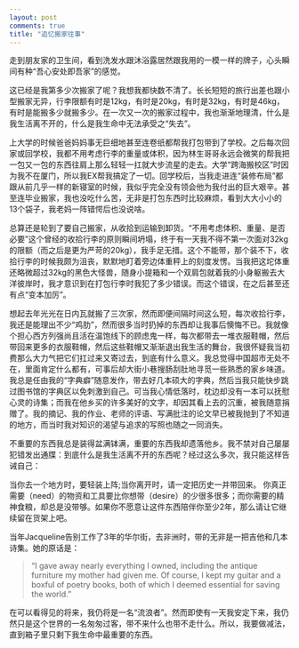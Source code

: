 ```yaml
---
layout: post
comments: true
title: "追忆搬家往事"
---
```


走到朋友家的卫生间，看到洗发水跟沐浴露居然跟我用的一模一样的牌子，心头瞬间有种“吾心安处即吾家”的感觉。

这已经是我第多少次搬家了呢？我想我都快数不清了。长长短短的旅行出差也跟小型搬家无异，行李限额有时是12kg，有时是20kg，有时是32kg，有时是46kg，有时是能搬多少就搬多少。在一次又一次的搬家过程中，我也渐渐地理清，什么是我生活离不开的，什么是我生命中无法承受之“失去”。

上大学的时候爸爸妈妈事无巨细地甚至连卷纸都帮我打包带到了学校。之后每次回家或回学校，我都不用考虑行李的重量或体积，因为林生哥哥永远会微笑的帮我把一包又一包的东西往肩上那么轻轻一扛就大步流星的走去。大学“跨海搬校区”时因为我不在厦门，所以我EX帮我搞定了一切。回学校后，当我走进连“装修布局”都跟从前几乎一样的新寝室的时候，我似乎完全没有领会他为我付出的巨大艰辛。甚至连毕业搬家，我也没吃什么苦，无非是打包东西时比较麻烦，看到大大小小的13个袋子，我老妈一阵错愕后也没说啥。

总算还是轮到了要自己搬家，从收拾到运输到卸货。“不用考虑体积、重量、是否必要”这个曾经的收拾行李的原则瞬间坍塌，终于有一天我不得不第一次面对32kg的限额（而之后是更为严苛的20kg），我手足无措。这个不能带，那个装不下，收拾行李的时候我颇为沮丧，默默地盯着旁边体重秤上的刻度发愣。当我把这坨体重还略微超过32kg的黑色大怪兽，随身小提箱和一个双肩包就着我的小身躯搬去大洋彼岸时，我才意识到在打包行李时我犯了多少错误。而这个错误，在之后甚至还有点“变本加厉”。

想起去年光光在日内瓦就搬了三次家，然而即便间隔时间这么短，每次收拾行李，我还是能理出不少“鸡肋”，然而很多当时扔掉的东西却让我事后懊悔不已。我就像个担心西方列强尚且活在温饱线下的顾虑鬼一样，每次都带去一堆衣服鞋帽，然后带回来更多的衣服鞋帽，然后这些鞋帽又渐渐退出我生活的舞台，我很怀疑我当初费那么大力气把它们扛过来又寄过去，到底有什么意义。我总觉得中国超市无处不在，里面肯定什么都有，可事后却大街小巷搜肠刮肚地寻觅一些熟悉的家乡味道。我总是任由我的“字典癖”随意发作，带去好几本硕大的字典，然后当我只能快步跳过图书馆的字典区以免刺激到自己。可当我心情低落时，枕边却没有一本可以抚慰心灵的诗集；而我在他乡买的许多美好的文字，却因其看上去的沉重，被我随意捐赠了。我的摘记、我的作业、老师的评语、写满批注的论文早已被我抛到了不知道的地方，而当时我对知识的渴望与追求的写照也随之一同消失。

不重要的东西我总是装得盆满钵满，重要的东西我却遗落他乡。我不禁对自己屡屡犯错发出通牒：到底什么是我生活离不开的东西呢？经过这么多次，我只能这样告诫自己：

当你去一个地方时，要轻装上阵;当你离开时，请一定把历史一并带回来。
你真正需要（need）的物资和工具要比你想带（desire）的少很多很多；而你需要的精神食粮，却总是没带够。如果你不愿意让这件东西陪伴你至少2年，那么请让它继续留在货架上吧。

当年Jacqueline告别工作了3年的华尔街，去非洲时，带的无非是一把吉他和几本诗集。她的原话是：
> “I gave away nearly everything I owned, including the antique furniture my mother had given me. Of course, I kept my guitar and a boxful of poetry books, both of which I deemed essential for saving the world.”

在可以看得见的将来，我仍将是一名“流浪者”。然而即使有一天我安定下来，我仍然只是这个世界的一名匆匆过客，带不来什么也带不走什么。所以，我要做减法，直到箱子里只剩下我生命中最重要的东西。